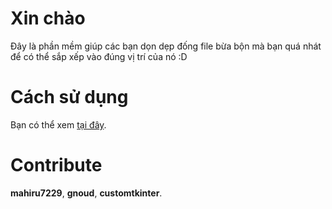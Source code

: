 # Xin chào
Đây là phần mềm giúp các bạn dọn dẹp đống file bừa bộn mà bạn quá nhát để có thể sắp xếp vào đúng vị trí của nó :D

# Cách sử dụng

Bạn có thể xem [tại đây](https://github.com/mahiru7229/python-cleaning-file/wiki/Cách-để-dùng-phần-mềm).

# Contribute 
**mahiru7229**, **gnoud**, **customtkinter**.
